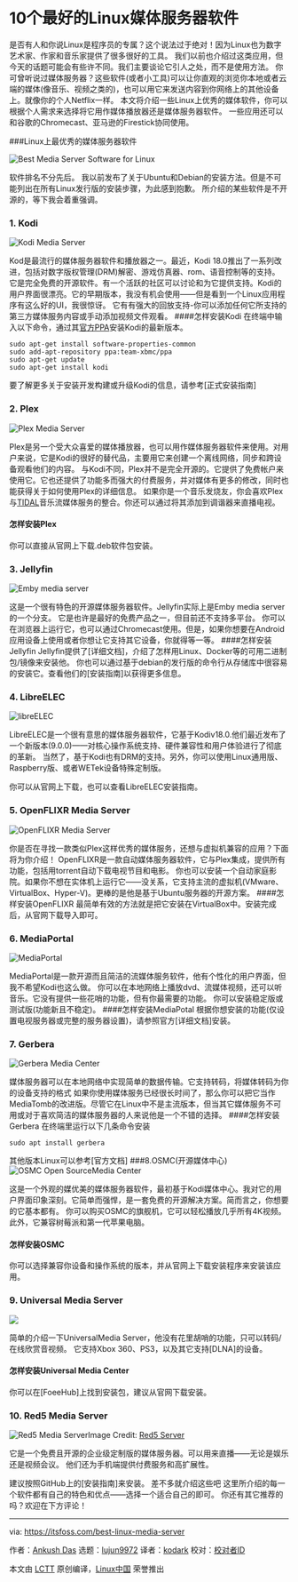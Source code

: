 [#]: collector: (lujun9972)
[#]: translator: (kodark)
[#]: reviewer: ( )
[#]: publisher: ( )
[#]: url: ( )
[#]: subject: (Top 10 Best Linux Media Server Software)
[#]: via: (https://itsfoss.com/best-linux-media-server)
[#]: author: (Ankush Das https://itsfoss.com/author/ankush/)

10个最好的Linux媒体服务器软件
======
是否有人和你说Linux是程序员的专属？这个说法过于绝对！因为Linux也为数字艺术家、作家和音乐家提供了很多很好的工具。
我们以前也介绍过这类应用，但今天的话题可能会有些许不同。我们主要谈论它引人之处，而不是使用方法。
你可曾听说过媒体服务器？这些软件(或者小工具)可以让你直观的浏览你本地或者云端的媒体(像音乐、视频之类的)，也可以用它来发送内容到你网络上的其他设备上。就像你的个人Netflix一样。
本文将介绍一些Linux上优秀的媒体软件，你可以根据个人需求来选择将它用作媒体播放器还是媒体服务器软件。
一些应用还可以和谷歌的Chromecast、亚马逊的Firestick协同使用。

###Linux上最优秀的媒体服务器软件

![Best Media Server Software for Linux][3]

软件排名不分先后。
我以前发布了关于Ubuntu和Debian的安装方法。但是不可能列出在所有Linux发行版的安装步骤，为此感到抱歉。
所介绍的某些软件是不开源的，等下我会着重强调。
### 1\. Kodi

![Kodi Media Server][4]

Kod是最流行的媒体服务器软件和播放器之一。最近，Kodi 18.0推出了一系列改进，包括对数字版权管理(DRM)解密、游戏仿真器、rom、语音控制等的支持。
它是完全免费的开源软件。有一个活跃的社区可以讨论和为它提供支持。Kodi的用户界面很漂亮。它的早期版本，我没有机会使用——但是看到一个Linux应用程序有这么好的UI，我很惊讶。
它有有强大的回放支持-你可以添加任何它所支持的第三方媒体服务内容或手动添加视频文件观看。
####怎样安装Kodi
在终端中输入以下命令，通过其[官方PPA][5]安装Kodi的最新版本。
```
sudo apt-get install software-properties-common
sudo add-apt-repository ppa:team-xbmc/ppa
sudo apt-get update
sudo apt-get install kodi
```

要了解更多关于安装开发构建或升级Kodi的信息，请参考[正式安装指南]
### 2\. Plex

![Plex Media Server][7]

Plex是另一个受大众喜爱的媒体播放器，也可以用作媒体服务器软件来使用。对用户来说，它是Kodi的很好的替代品，主要用它来创建一个离线网络，同步和跨设备观看他们的内容。
与Kodi不同，Plex并不是完全开源的。它提供了免费帐户来使用它。它也还提供了功能多而强大的付费服务，并对媒体有更多的修改，同时也能获得关于如何使用Plex的详细信息。
如果你是一个音乐发烧友，你会喜欢Plex与[TIDAL][8]音乐流媒体服务的整合。你还可以通过将其添加到调谐器来直播电视。
#### 怎样安装Plex
你可以直接从官网上下载.deb软件包安装。
### 3\. Jellyfin

![Emby media server][10]

这是一个很有特色的开源媒体服务器软件。Jellyfin实际上是Emby media server的一个分支。
它是也许是最好的免费产品之一，但目前还不支持多平台。
你可以在浏览器上运行它，也可以通过Chromecast使用。但是，如果你想要在Android应用设备上使用或者你想让它支持其它设备，你就得等一等。
####怎样安装Jellyfin
Jellyfin提供了[详细文档]，介绍了怎样用Linux、Docker等的可用二进制包/镜像来安装他。
你也可以通过基于debian的发行版的命令行从存储库中很容易的安装它。查看他们的[安装指南]以获得更多信息。

### 4\. LibreELEC

![libreELEC][14]

LibreELEC是一个很有意思的媒体服务器软件，它基于Kodiv18.0.他们最近发布了一个新版本(9.0.0)­——对核心操作系统支持、硬件兼容性和用户体验进行了彻底的革新。
当然了，基于Kodi也有DRM的支持。另外，你可以使用Linux通用版、Raspberry版、或者WETek设备特殊定制版。

你可以从官网上下载，也可以查看LibreELEC安装指南。
### 5\. OpenFLIXR Media Server

![OpenFLIXR Media Server][17]

你是否在寻找一款类似Plex这样优秀的媒体服务，还想与虚拟机兼容的应用？下面将为你介绍！
OpenFLIXR是一款自动媒体服务器软件，它与Plex集成，提供所有功能，包括用torrent自动下载电视节目和电影。
你也可以安装一个自动家庭影院。如果你不想在实体机上运行它——没关系，它支持主流的虚拟机(VMware、VirtualBox、Hyper-V)。更棒的是他是基于Ubuntu服务器的开源方案。
####怎样安装OpenFLIXR
最简单有效的方法就是把它安装在VirtualBox中。安装完成后，从官网下载导入即可。
### 6\. MediaPortal

![MediaPortal][19]

MediaPortal是一款开源而且简洁的流媒体服务软件，他有个性化的用户界面，但我不希望Kodi也这么做。
你可以在本地网络上播放dvd、流媒体视频，还可以听音乐。它没有提供一些花哨的功能，但有你最需要的功能。
你可以安装稳定版或测试版(功能新且不稳定)。
####怎样安装MediaPotal
根据你想安装的功能(仅设置电视服务器或完整的服务器设置)，请参照官方[详细文档]安装。
### 7\. Gerbera

![Gerbera Media Center][21]

媒体服务器可以在本地网络中实现简单的数据传输。它支持转码，将媒体转码为你的设备支持的格式
如果你使用媒体服务已经很长时间了，那么你可以把它当作MediaTomb的改进版。尽管它在Linux中不是主流版本，但当其它媒体服务不可用或对于喜欢简洁的媒体服务器的人来说他是一个不错的选择。
####怎样安装Gerbera
在终端里运行以下几条命令安装
```
sudo apt install gerbera
```

其他版本Linux可以参考[官方文档]
###8\.OSMC(开源媒体中心)
![OSMC Open SourceMedia Center][23]

这是一个外观的媒优美的媒体服务器软件，最初基于Kodi媒体中心。我对它的用户界面印象深刻。它简单而强悍，是一套免费的开源解决方案。简而言之，你想要的它基本都有。
你可以购买OSMC的旗舰机，它可以轻松播放几乎所有4K视频。此外，它兼容树莓派和第一代苹果电脑。
#### 怎样安装OSMC
你可以选择兼容你设备和操作系统的版本，并从官网上下载安装程序来安装该应用。
### 9\. Universal Media Server

![][25]

简单的介绍一下UniversalMedia Server，他没有花里胡哨的功能，只可以转码/在线欣赏音视频。
它支持Xbox 360、PS3，以及其它支持[DLNA]的设备。
#### 怎样安装Universal Media Center
你可以在[FoeeHub]上找到安装包，建议从官网下载安装。
### 10\. Red5 Media Server

![Red5 Media Server][29]Image Credit: [Red5 Server][30]

它是一个免费且开源的企业级定制版的媒体服务器。可以用来直播——无论是娱乐还是视频会议。
他们还为手机端提供付费服务和高扩展性。

建议按照GitHub上的[安装指南]来安装。
差不多就介绍这些吧
这里所介绍的每一个软件都有自己的特色和优点——选择一个适合自己的即可。
你还有其它推荐的吗？欢迎在下方评论！

--------------------------------------------------------------------------------

via: https://itsfoss.com/best-linux-media-server

作者：[Ankush Das][a]
选题：[lujun9972][b]
译者：[kodark](https://github.com/kodark)
校对：[校对者ID](https://github.com/校对者ID)

本文由 [LCTT](https://github.com/LCTT/TranslateProject) 原创编译，[Linux中国](https://linux.cn/) 荣誉推出

[a]: https://itsfoss.com/author/ankush/
[b]: https://github.com/lujun9972
[1]: https://itsfoss.com/best-linux-graphic-design-software/
[2]: https://itsfoss.com/open-source-tools-writers/
[3]: https://i0.wp.com/itsfoss.com/wp-content/uploads/2019/02/best-media-server-linux.png?resize=800%2C450&ssl=1
[4]: https://i0.wp.com/itsfoss.com/wp-content/uploads/2019/02/kodi-18-media-server.jpg?fit=800%2C450&ssl=1
[5]: https://itsfoss.com/ppa-guide/
[6]: https://kodi.wiki/view/HOW-TO:Install_Kodi_for_Linux
[7]: https://i1.wp.com/itsfoss.com/wp-content/uploads/2019/02/plex.jpg?fit=800%2C368&ssl=1
[8]: https://tidal.com/
[9]: https://itsfoss.com/gdebi-default-ubuntu-software-center/
[10]: https://i1.wp.com/itsfoss.com/wp-content/uploads/2019/02/emby-server.jpg?fit=800%2C373&ssl=1
[11]: https://jellyfin.github.io/
[12]: https://jellyfin.readthedocs.io/en/latest/
[13]: https://jellyfin.readthedocs.io/en/latest/administrator-docs/installing/
[14]: https://i2.wp.com/itsfoss.com/wp-content/uploads/2019/02/libreelec.jpg?resize=800%2C600&ssl=1
[15]: https://libreelec.tv/downloads_new/
[16]: https://libreelec.wiki/libreelec_usb-sd_creator
[17]: https://i1.wp.com/itsfoss.com/wp-content/uploads/2019/02/openflixr-media-server.jpg?fit=800%2C449&ssl=1
[18]: http://www.openflixr.com/#Download
[19]: https://i2.wp.com/itsfoss.com/wp-content/uploads/2019/02/mediaportal.jpg?ssl=1
[20]: https://www.team-mediaportal.com/wiki/display/MediaPortal1/Quick+Setup
[21]: https://i1.wp.com/itsfoss.com/wp-content/uploads/2019/02/gerbera-server-softwarei.jpg?fit=800%2C583&ssl=1
[22]: http://docs.gerbera.io/en/latest/install.html
[23]: https://i2.wp.com/itsfoss.com/wp-content/uploads/2019/02/osmc-server.jpg?fit=800%2C450&ssl=1
[24]: https://osmc.tv/download/
[25]: https://i0.wp.com/itsfoss.com/wp-content/uploads/2019/02/universal-media-server.jpg?ssl=1
[26]: https://en.wikipedia.org/wiki/Digital_Living_Network_Alliance
[27]: https://www.fosshub.com/Universal-Media-Server.html?dwl=UMS-7.8.0.tgz
[28]: https://www.universalmediaserver.com/forum/viewtopic.php?t=10275
[29]: https://i1.wp.com/itsfoss.com/wp-content/uploads/2019/02/red5.jpg?resize=800%2C364&ssl=1
[30]: https://www.red5server.com/
[31]: https://github.com/Red5/red5-server/wiki/Installation-on-Linux
[32]: https://i0.wp.com/itsfoss.com/wp-content/uploads/2019/02/best-media-server-linux.png?fit=800%2C450&ssl=1
